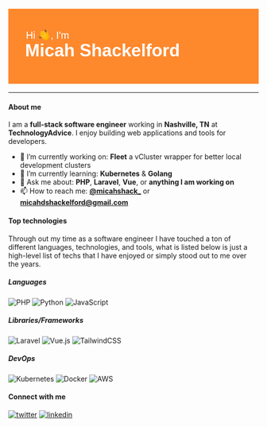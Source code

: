 ![header](https://github.com/MicahDShackelford/MicahDShackelford/blob/main/header.png?raw=true)

---

#### About me

I am a **full-stack software engineer** working in **Nashville, TN** at **TechnologyAdvice**. I enjoy building web applications and tools for developers.

- 🔭 I’m currently working on: **Fleet** a vCluster wrapper for better local development clusters
- 🌱 I’m currently learning: **Kubernetes** & **Golang**
- 💬 Ask me about: **PHP**, **Laravel**, **Vue**, or **anything I am working on**
- 📫 How to reach me: **[@micahshack_](https://twitter.com/micahshack_)** or **micahdshackelford@gmail.com**

#### Top technologies

Through out my time as a software engineer I have touched a ton of different languages, technologies, and tools, what is listed below is just a high-level list of techs that I have enjoyed or simply stood out to me over the years.

##### Languages

![PHP](https://img.shields.io/badge/php-%23777BB4.svg?style=for-the-badge&logo=php&logoColor=white) ![Python](https://img.shields.io/badge/python-3670A0?style=for-the-badge&logo=python&logoColor=ffdd54) ![JavaScript](https://img.shields.io/badge/javascript-%23323330.svg?style=for-the-badge&logo=javascript&logoColor=%23F7DF1E) 

##### Libraries/Frameworks

![Laravel](https://img.shields.io/badge/laravel-%23FF2D20.svg?style=for-the-badge&logo=laravel&logoColor=white) ![Vue.js](https://img.shields.io/badge/vuejs-%2335495e.svg?style=for-the-badge&logo=vuedotjs&logoColor=%234FC08D) ![TailwindCSS](https://img.shields.io/badge/tailwindcss-%2338B2AC.svg?style=for-the-badge&logo=tailwind-css&logoColor=white) 

##### DevOps

![Kubernetes](https://img.shields.io/badge/kubernetes-%23326ce5.svg?style=for-the-badge&logo=kubernetes&logoColor=white) ![Docker](https://img.shields.io/badge/docker-%230db7ed.svg?style=for-the-badge&logo=docker&logoColor=white) ![AWS](https://img.shields.io/badge/AWS-%23FF9900.svg?style=for-the-badge&logo=amazon-aws&logoColor=white)

#### Connect with me

[![twitter](https://img.shields.io/badge/Twitter-@micahshack__-blue?style=for-the-badge)](https://twitter.com/micahshack_) [![linkedin](https://img.shields.io/badge/Linkedin-micahdshackelford-blue?style=for-the-badge)](https://www.linkedin.com/in/micahdshackelford/)
